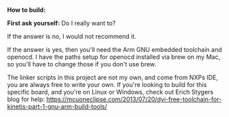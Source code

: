 **How to build:**

**First ask yourself:** Do I really want to?

If the answer is no, I would not recommend it. 

If the answer is yes, then you'll need the Arm GNU embedded toolchain and openocd. I have the paths setup for openocd installed via brew on my Mac, so you'll have to change those 
if you don't use brew. 

The linker scripts in this project are not my own, and come from NXPs IDE, you are always free to write your own. 
If you're looking to build for this specific board, and you're on Linux or Windows, check out Erich Stygers blog for help: 
https://mcuoneclipse.com/2013/07/20/dyi-free-toolchain-for-kinetis-part-1-gnu-arm-build-tools/

